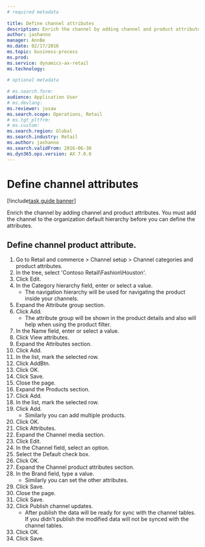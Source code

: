 ```yaml
--- 
# required metadata 
 
title: Define channel attributes
description: Enrich the channel by adding channel and product attributes. 
author: jashanno
manager: AnnBe 
ms.date: 02/17/2016
ms.topic: business-process 
ms.prod:  
ms.service: dynamics-ax-retail 
ms.technology:  
 
# optional metadata 
 
# ms.search.form:   
audience: Application User 
# ms.devlang:  
ms.reviewer: josaw
ms.search.scope: Operations, Retail 
# ms.tgt_pltfrm:  
# ms.custom:  
ms.search.region: Global
ms.search.industry: Retail
ms.author: jashanno
ms.search.validFrom: 2016-06-30 
ms.dyn365.ops.version: AX 7.0.0 
---
```

# Define channel attributes

[!include[task guide banner](../includes/task-guide-banner.md)]

Enrich the channel by adding channel and product attributes. You must add the channel to the organization default hierarchy before you can define the attributes.


## Define channel product attribute.
1. Go to Retail and commerce > Channel setup > Channel categories and product attributes.
2. In the tree, select 'Contoso Retail\Fashion\Houston'.
3. Click Edit.
4. In the Category hierarchy field, enter or select a value.
    * The navigation hierarchy will be used for navigating the product inside your channels.  
5. Expand the Attribute group section.
6. Click Add.
    * The attribute group will be shown in the product details and also will help when using the product filter.  
7. In the Name field, enter or select a value.
8. Click View attributes.
9. Expand the Attributes section.
10. Click Add.
11. In the list, mark the selected row.
12. Click AddBtn.
13. Click OK.
14. Click Save.
15. Close the page.
16. Expand the Products section.
17. Click Add.
18. In the list, mark the selected row.
19. Click Add.
    * Similarly you can add multiple products.  
20. Click OK.
21. Click Attributes.
22. Expand the Channel media section.
23. Click Edit.
24. In the Channel field, select an option.
25. Select the Default check box.
26. Click OK.
27. Expand the Channel product attributes section.
28. In the Brand field, type a value.
    * Similarly you can set the other attributes.  
29. Click Save.
30. Close the page.
31. Click Save.
32. Click Publish channel updates.
    * After publish the data will be ready for sync with the channel tables. If you didn't publish the modified data will not be synced with the channel tables.  
33. Click OK.
34. Click Save.

